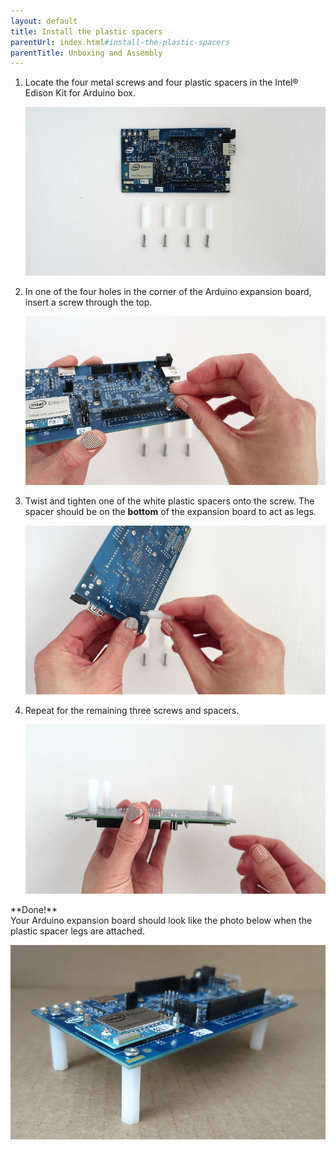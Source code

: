 ```yaml
---
layout: default
title: Install the plastic spacers
parentUrl: index.html#install-the-plastic-spacers
parentTitle: Unboxing and Assembly
---
```


1. Locate the four metal screws and four plastic spacers in the Intel® Edison Kit for Arduino box.

    ![Arduino expansion board, plastic spacers, and screws laid out on table](images/spacer_install-overview.png)

2. In one of the four holes in the corner of the Arduino expansion board, insert a screw through the top.

    ![Screw inserted into expansion board](images/spacer_install-insert_screw.png)

3. Twist and tighten one of the white plastic spacers onto the screw. The spacer should be on the **bottom** of the expansion board to act as legs.

    ![Tightening a spacer onto the screw](images/spacer_install-tighten_spacer.png)

4. Repeat for the remaining three screws and spacers.

    ![All spacers installed](images/spacer_install-all_spacers.png)

<div class="callout done" markdown="1">
**Done!**<br>
Your Arduino expansion board should look like the photo below when the plastic spacer legs are attached.

![Side view of Arduino expansion board with plastic spacers installed](images/spacer_install-side_view.png)
</div>
